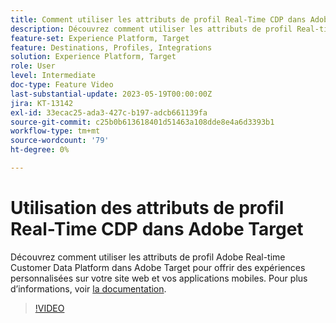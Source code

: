 ```yaml
---
title: Comment utiliser les attributs de profil Real-Time CDP dans Adobe Target ?
description: Découvrez comment utiliser les attributs de profil Real-time Customer Data Platform dans Adobe Target pour offrir des expériences personnalisées sur votre site web et vos applications mobiles.
feature-set: Experience Platform, Target
feature: Destinations, Profiles, Integrations
solution: Experience Platform, Target
role: User
level: Intermediate
doc-type: Feature Video
last-substantial-update: 2023-05-19T00:00:00Z
jira: KT-13142
exl-id: 33ecac25-ada3-427c-b197-adcb661139fa
source-git-commit: c25b0b613618401d51463a108dde8e4a6d3393b1
workflow-type: tm+mt
source-wordcount: '79'
ht-degree: 0%

---
```


# Utilisation des attributs de profil Real-Time CDP dans Adobe Target

Découvrez comment utiliser les attributs de profil Adobe Real-time Customer Data Platform dans Adobe Target pour offrir des expériences personnalisées sur votre site web et vos applications mobiles. Pour plus d’informations, voir [la documentation](https://experienceleague.adobe.com/docs/target/using/integrate/integrating-with-rtcdp.html).

>[!VIDEO](https://video.tv.adobe.com/v/3419318/?learn=on)

